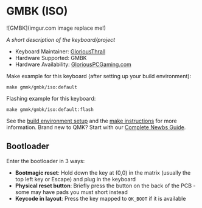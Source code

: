 # GMBK (ISO)

![GMBK](imgur.com image replace me!)

*A short description of the keyboard/project*

* Keyboard Maintainer: [GloriousThrall](https://github.com/GloriousThrall)
* Hardware Supported: GMBK
* Hardware Availability: [GloriousPCGaming.com](https://www.gloriousgaming.com/en-eu/collections/prebuilt-keyboards)

Make example for this keyboard (after setting up your build environment):

    make gmmk/gmbk/iso:default

Flashing example for this keyboard:

    make gmmk/gmbk/iso:default:flash

See the [build environment setup](https://docs.qmk.fm/#/getting_started_build_tools) and the [make instructions](https://docs.qmk.fm/#/getting_started_make_guide) for more information. Brand new to QMK? Start with our [Complete Newbs Guide](https://docs.qmk.fm/#/newbs).

## Bootloader

Enter the bootloader in 3 ways:

* **Bootmagic reset**: Hold down the key at (0,0) in the matrix (usually the top left key or Escape) and plug in the keyboard
* **Physical reset button**: Briefly press the button on the back of the PCB - some may have pads you must short instead
* **Keycode in layout**: Press the key mapped to `QK_BOOT` if it is available
